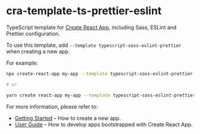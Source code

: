 # cra-template-ts-prettier-eslint

TypeScript template for [Create React App](https://github.com/facebook/create-react-app), including Sass, ESLint and Prettier configuration.

To use this template, add `--template typescript-sass-eslint-prettier` when creating a new app.

For example:

```sh
npx create-react-app my-app --template typescript-sass-eslint-prettier

# or

yarn create react-app my-app --template typescript-sass-eslint-prettier
```

For more information, please refer to:

- [Getting Started](https://create-react-app.dev/docs/getting-started) – How to create a new app.
- [User Guide](https://create-react-app.dev) – How to develop apps bootstrapped with Create React App.
